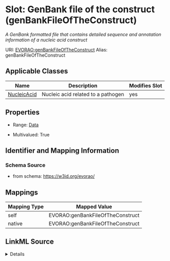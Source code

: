 

# Slot: GenBank file of the construct (genBankFileOfTheConstruct) 


_A GenBank formatted file that contains detailed sequence and annotation information of a nucleic acid construct_





URI: [EVORAO:genBankFileOfTheConstruct](https://w3id.org/evorao/genBankFileOfTheConstruct)
Alias: genBankFileOfTheConstruct

<!-- no inheritance hierarchy -->





## Applicable Classes

| Name | Description | Modifies Slot |
| --- | --- | --- |
| [NucleicAcid](NucleicAcid.md) | Nucleic acid related to a pathogen |  yes  |







## Properties

* Range: [Data](Data.md)

* Multivalued: True





## Identifier and Mapping Information







### Schema Source


* from schema: https://w3id.org/evorao/




## Mappings

| Mapping Type | Mapped Value |
| ---  | ---  |
| self | EVORAO:genBankFileOfTheConstruct |
| native | EVORAO:genBankFileOfTheConstruct |




## LinkML Source

<details>
```yaml
name: genBankFileOfTheConstruct
description: A GenBank formatted file that contains detailed sequence and annotation
  information of a nucleic acid construct
title: GenBank file of the construct
from_schema: https://w3id.org/evorao/
rank: 1000
alias: genBankFileOfTheConstruct
domain_of:
- NucleicAcid
range: Data
required: false
multivalued: true

```
</details>